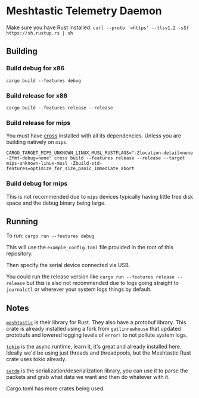 # Meshtastic Telemetry Daemon

Make sure you have Rust installed:
`curl --proto '=https' --tlsv1.2 -sSf https://sh.rustup.rs | sh`

## Building

### Build debug for x86

`cargo build --features debug`

### Build release for x86

`cargo build --features release --release`

### Build release for mips

You must have [cross](https://github.com/cross-rs/cross?tab=readme-ov-file#dependencies) installed with all its dependencies. Unless you are building natively on `mips`.

`CARGO_TARGET_MIPS_UNKNOWN_LINUX_MUSL_RUSTFLAGS="-Zlocation-detail=none -Zfmt-debug=none" cross build --features release --release --target mips-unknown-linux-musl -Zbuild-std-features=optimize_for_size,panic_immediate_abort`

### Build debug for mips

This is not recommended due to `mips` devices typically having little free disk space and the debug binary being large.

## Running

To run: `cargo run --features debug`

This will use the `example_config.toml` file provided in the root of this repository.

Then specify the serial device connected via USB.

You could run the release version like `cargo run --features release --release` but this is also not recommended due to logs going straight to `journalctl` or wherever your system logs things by default.

## Notes

[`meshtastic`](https://docs.rs/meshtastic/0.1.6/meshtastic/) is their library for Rust. They also have a protobuf library. This crate is already installed using a fork from `gatlinnewhouse` that updated protobufs and lowered logging levels of `error!` to not pollute system logs.

[`tokio`](https://docs.rs/tokio/1.32.0/tokio/index.html) is the async runtime, learn it, it's great and already installed here. Ideally we'd be using just threads and threadpools, but the Meshtastic Rust crate uses tokio already.

[`serde`](https://crates.io/crates/serde) is the serialization/deserialization library, you can use it to parse the packets and grab what data we want and then do whatever with it.

Cargo.toml has more crates being used.

